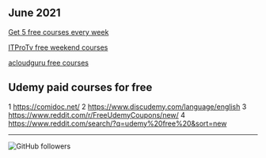 June 2021
-------------------------------------
[Get 5 free courses every week](https://learn.pluralsight.com/resource/free-course/free-weekly-course)

[ITProTv free weekend courses](https://twitter.com/ITProTV/status/1403698610596990976)

[acloudguru free courses](https://acloudguru.com/blog/news/whats-free-at-acg-june-2021)

Udemy paid courses for free 
--------------------------------------
1 https://comidoc.net/
2 https://www.discudemy.com/language/english
3 https://www.reddit.com/r/FreeUdemyCoupons/new/
4 https://www.reddit.com/search/?q=udemy%20free%20&sort=new

--------------------------------------------------------------------------------------
<img alt="GitHub followers" src="https://img.shields.io/github/followers/josepraveen?style=social">


